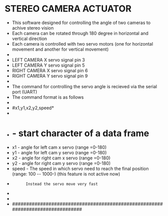 # STEREO CAMERA ACTUATOR
 * This software designed for controlling the angle of two cameras to achive stereo vision
 * Each camera can be rotated through 180 degree in horizontal and vertical direction
 * Each camera is controlled with two servo motors (one for horizontal movement and another for vertical movement) 
 * 
 * LEFT CAMERA X servo signal pin 3 
 * LEFT CAMERA Y servo signal pin 5
 * RIGHT CAMERA X servo signal pin 6 
 * RIGHT CAMERA Y servo signal pin 9
 *
 * The command for controlling the servo angle is recieved via the serial port  (UART)
 * The command format is as follows
 *   
 *   #x1,y1,x2,y2,speed*
 *   
 *   #  - start character of a data frame
 *   x1 - angle for left cam x servo (range =0-180)
 *   y1 - angle for left cam y servo (range =0-180)
 *   x2 - angle for right cam x servo (range =0-180)
 *   y2 - angle for right cam y servo (range =0-180)
 *   speed - The speed in which servo need to reach the final position (range: 100 -- 1000-) (this feature is not active now)
 *           Instead the servo move very fast
 *           
 *   
 *  ############################################################################### 
